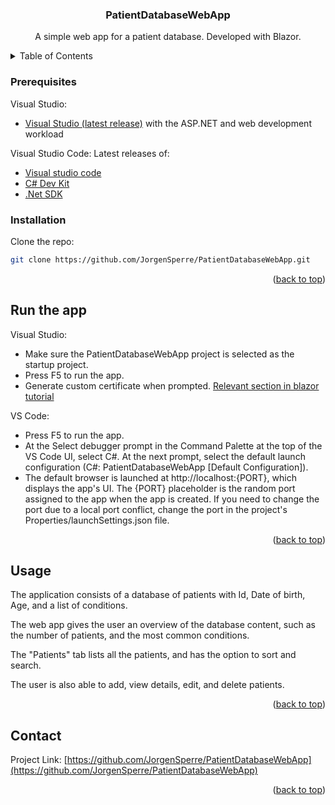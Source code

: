 <h3 align="center">PatientDatabaseWebApp</h3>

  <p align="center">
    A simple web app for a patient database. Developed with Blazor.
  </p>
</div>



<!-- TABLE OF CONTENTS -->
<details>
  <summary>Table of Contents</summary>
  <ol>
    <li>
      <ul>
        <li><a href="#prerequisites">Prerequisites</a></li>
        <li><a href="#installation">Installation</a></li>
      </ul>
    </li>
    <li><a href="#usage">Usage</a></li>
  </ol>
</details>


### Prerequisites

Visual Studio:
* [Visual Studio (latest release)](https://visualstudio.microsoft.com/downloads/) with the ASP.NET and web development workload

Visual Studio Code:
Latest releases of:
* [Visual studio code](https://code.visualstudio.com/download)
* [C# Dev Kit](https://marketplace.visualstudio.com/items?itemName=ms-dotnettools.csharp)
* [.Net SDK](https://dotnet.microsoft.com/download/dotnet)

### Installation

Clone the repo:
   ```sh
   git clone https://github.com/JorgenSperre/PatientDatabaseWebApp.git
   ```

<p align="right">(<a href="#readme-top">back to top</a>)</p>

## Run the app

Visual Studio:
* Make sure the PatientDatabaseWebApp project is selected as the startup project.
* Press F5 to run the app.
* Generate custom certificate when prompted. [Relevant section in blazor tutorial](https://learn.microsoft.com/en-us/aspnet/core/blazor/tutorials/movie-database-app/part-1?view=aspnetcore-9.0&pivots=vs#run-the-app)


VS Code:
* Press F5 to run the app.
* At the Select debugger prompt in the Command Palette at the top of the VS Code UI, select C#. At the next prompt, select the default launch configuration (C#: PatientDatabaseWebApp [Default Configuration]).
* The default browser is launched at http://localhost:{PORT}, which displays the app's UI. The {PORT} placeholder is the random port assigned to the app when the app is created. If you need to change the port due to a local port conflict, change the port in the project's Properties/launchSettings.json file.

<p align="right">(<a href="#readme-top">back to top</a>)</p>

<!-- USAGE EXAMPLES -->
## Usage



The application consists of a database of patients with Id, Date of birth, Age, and a list of conditions.

The web app gives the user an overview of the database content, such as the number of patients, and the most common conditions.

The "Patients" tab lists all the patients, and has the option to sort and search.

The user is also able to add, view details, edit, and delete patients.
<p align="right">(<a href="#readme-top">back to top</a>)</p>


<!-- CONTACT -->
## Contact

Project Link: [https://github.com/JorgenSperre/PatientDatabaseWebApp](https://github.com/JorgenSperre/PatientDatabaseWebApp)

<p align="right">(<a href="#readme-top">back to top</a>)</p>

[Bootstrap.com]: https://img.shields.io/badge/Bootstrap-563D7C?style=for-the-badge&logo=bootstrap&logoColor=white
[Bootstrap-url]: https://getbootstrap.com
[JQuery.com]: https://img.shields.io/badge/jQuery-0769AD?style=for-the-badge&logo=jquery&logoColor=white
[JQuery-url]: https://jquery.com 
